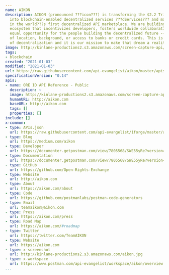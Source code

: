```yaml
---
name: AIKON
description: AIKON (pronounced ???icon???) is transforming the $2.2 Trillion API economy
  into blockchain-enabled decentralized services ???dServices??? and making them accessible
  in the world???s first decentralized API marketplace. We are building a token-based
  ecosystem that incentivizes developers, fosters worldwide collaboration and provides
  equal opportunity for the people building the decentralized future -- regardless
  of location, background, or access to banks or credit cards. This is the promise
  of decentralization and it is our mission to make that dream a reality.
image: http://kinlane-productions2.s3.amazonaws.com/screen-capture-api/28176-aikon-com.jpg
tags:
- blockchain
created: "2021-01-03"
modified: "2021-01-03"
url: https://raw.githubusercontent.com/api-evangelist/aikon/master/apis.json
specificationVersion: "0.14"
apis:
- name: ORE ID API Reference - Public
  description: ~
  image: http://kinlane-productions2.s3.amazonaws.com/screen-capture-api/28176-aikon-com.jpg
  humanURL: http://aikon.com
  baseURL: http://aikon.com
  tags: []
  properties: []
include: []
x-common:
- type: APIs.json
  url: https://raw.githubusercontent.com/api-evangelist/1forge/master/apis.json
- type: Blog
  url: https://medium.com/aikon
- type: Developer
  url: https://documenter.getpostman.com/view/7805568/SWE55yRe?version=latest
- type: Documentation
  url: https://documenter.getpostman.com/view/7805568/SWE55yRe?version=latest
- type: GitHub
  url: https://github.com/Open-Rights-Exchange
- type: Website
  url: http://aikon.com
- type: About
  url: https://aikon.com/about
- type: Code
  url: https://github.com/postmanlabs/postman-code-generators
- type: Email
  url: teamaikon@aikon.com
- type: Press
  url: https://aikon.com/press
- type: Road Map
  url: https://aikon.com/#roadmap
- type: Twitter
  url: https://twitter.com/TeamAIKON
- type: Website
  url: https://aikon.com
- type: x-screenshot
  url: http://kinlane-productions2.s3.amazonaws.com/aikon.jpg
- type: x-workspace
  url: https://www.postman.com/api-evangelist/workspace/aikon/overview
...
```

